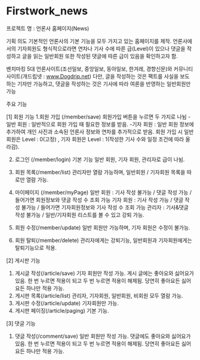 # Firstwork_news

프로젝트 명 : 언론사 홈페이지(News)

기획 의도
기본적인 언론사의 기본 기능을 모두 가지고 있는 홈페이지를 제작. 
언론사에서의 기자회원도 형식적으로라면 연차나 기사 수에 따른 급(Level)이 있으나 
댓글을 작성하고 글을 읽는 일반회원 또한 작성된 댓글에 따른 급이 있음을 확인하고자 함.  

벤치마킹 
5대 언론사이트(조선일보, 중앙일보, 동아일보, 한겨레, 경향신문)와 커뮤니티 사이트(개드립넷 : www.Dogdrip.net)
다만, 글을 작성하는 것은 팩트를 사실을 보도하는 기자만 가능하고, 댓글을 작성하는 것은 기사에 따라 여론을 반영하는 
일반회원만 가능

주요 기능

[1] 회원 기능 
1.회원 가입 (/member/save)
 회원가입 버튼을 누르면 두 가지로 나뉨
 -일반 회원 : 일반적으로 회원 가입 때 필요한 정보를 받음. 
 -기자 회원 : 일반 회원 정보에 추가하여 개인 사진과 소속된 언론사 정보와 연차를 추가적으로 받음. 
 회원 가입 시 일반 회원은 Level : 0(고정) , 기자 회원은 Level : 1(작성한 기사 수와 일정 조건에 따라 올라감). 
 
 2. 로그인 (/member/login)
  기본 기능 
  일반 회원, 기자 회원, 관리자로 급이 나뉨. 
  
 3. 회원 목록(/member/list)
  관리자만 열람 가능하며, 일반회원 / 기자회원 목록을 따로만 열람 가능. 
  
 4. 마이페이지 (/member/myPage) 
  일반 회원 : 기사 작성 불가능 / 댓글 작성 가능 / 들어가면 회원정보와 댓글 작성 수 조회 가능
  기자 회원 : 기사 작성 가능 / 댓글 작성 불가능 / 들어가면 기자회원정보와 기사 작성 수 조회 가능 
  관리자 : 기사&댓글 작성 불가능 / 일반/기자회원 리스트를 볼 수 있고 강퇴 가능. 
  
 5. 회원 수정(/member/update)
  일반 회원만 가능하며, 기자 회원은 수정이 불가능. 
  
 6. 회원 탈퇴(/member/delete)
  관리자에게는 강퇴기능, 일반회원과 기자회원에게는 탈퇴기능으로 적용.  
 
 [2] 게시판 기능
 1. 게시글 작성(/article/save)
  기자 회원만 작성 가능. 게시 글에는 좋아요와 싫어요가 있음. 한 번 누르면 적용이 되고 두 번 누르면 적용이 해제됨. 당연히 좋아요든 싫어요든 하나만 적용 가능. 
 2. 게시판 목록(/article/list)
  관리자, 기자회원, 일반회원, 비회원 모두 열람 가능.
 3. 게시판 수정(/article/update)
  기자회원만 가능. 
 4. 게시판 페이징(/article/paging)
  기본 기능. 
  
 [3] 댓글 기능 
 1. 댓글 작성(/comment/save)
  일반 회원만 작성 가능. 댓글에도 좋아요와 싫어요가 있음. 한 번 누르면 적용이 되고 두 번 누르면 적용이 해제됨. 당연히 좋아요든 싫어요든 하나만 적용 가능. 

 

